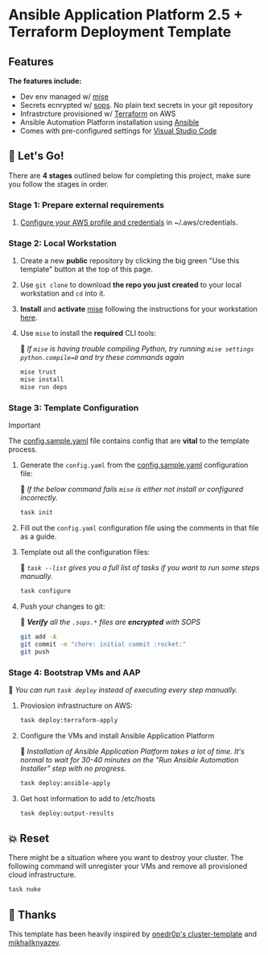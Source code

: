 # Ansible Application Platform 2.5 + Terraform Deployment Template

## Features

**The features include:**

- Dev env managed w/ [mise](https://mise.jdx.dev/)
- Secrets ecnrypted w/ [sops](https://github.com/getsops/sops). No plain text secrets in your git repository
- Infrastrcture provisioned w/ [Terraform](https://github.com/hashicorp/terraform) on AWS
- Ansible Automation Platform installation using [Ansible](https://github.com/ansible/ansible)
- Comes with pre-configured settings for [Visual Studio Code](https://github.com/microsoft/vscode)

## 🚀 Let's Go!

There are **4 stages** outlined below for completing this project, make sure you follow the stages in order.

### Stage 1: Prepare external requirements

1. [Configure your AWS profile and credentials](https://docs.aws.amazon.com/cli/v1/userguide/cli-configure-files.html) in ~/.aws/credentials. 

### Stage 2: Local Workstation

1. Create a new **public** repository by clicking the big green "Use this template" button at the top of this page.

2. Use `git clone` to download **the repo you just created** to your local workstation and `cd` into it.

3. **Install** and **activate** [mise](https://mise.jdx.dev/) following the instructions for your workstation [here](https://mise.jdx.dev/getting-started.html).

4. Use `mise` to install the **required** CLI tools:

   📍 _If `mise` is having trouble compiling Python, try running `mise settings python.compile=0` and try these commands again_

    ```sh
    mise trust
    mise install
    mise run deps
    ```

### Stage 3: Template Configuration

> [!IMPORTANT]
> The [config.sample.yaml](./config.sample.yaml) file contains config that are **vital** to the template process.

1. Generate the `config.yaml` from the [config.sample.yaml](./config.sample.yaml) configuration file:

   📍 _If the below command fails `mise` is either not install or configured incorrectly._

    ```sh
    task init
    ```

2. Fill out the `config.yaml` configuration file using the comments in that file as a guide.

3. Template out all the configuration files:

   📍 _`task --list` gives you a full list of tasks if you want to run some steps manually._

    ```sh
    task configure
    ```

4. Push your changes to git:

   📍 _**Verify** all the `.sops.*` files are **encrypted** with SOPS_

    ```sh
    git add -A
    git commit -m "chore: initial commit :rocket:"
    git push
    ```

### Stage 4: Bootstrap VMs and AAP

📍 _You can run `task deploy` instead of executing every step manually._

1. Proviosion infrastructure on AWS:

    ```sh
    task deploy:terraform-apply
    ```

2. Configure the VMs and install Ansible Application Platform

   📍 _Installation of Ansible Application Platform takes a lot of time. It's normal to wait for 30-40 minutes on the "Run Ansible Automation Installer" step with no progress._

    ```sh
    task deploy:ansible-apply
    ```

3. Get host information to add to /etc/hosts

    ```sh
    task deploy:output-results
    ```

## 💥 Reset

There might be a situation where you want to destroy your cluster. The following command will unregister your VMs and remove all provisioned cloud infrastructure.

```sh
task nuke
```

## 🤝 Thanks

This template has been heavily inspired by [onedr0p's cluster-template](https://github.com/onedr0p/cluster-template) and [mikhailknyazev](https://github.com/mikhailknyazev).

